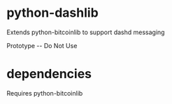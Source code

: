 # python-dashlib
Extends python-bitcoinlib to support dashd messaging

Prototype -- Do Not Use

# dependencies

Requires python-bitcoinlib
